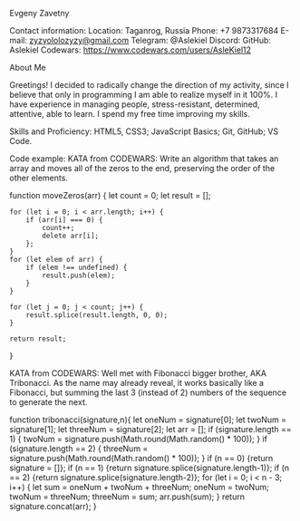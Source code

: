 

Evgeny Zavetny

Contact information:
Location: Taganrog, Russia
Phone: +7 9873317684
E-mail: zyzyololozyzy@gmail.com
Telegram: @Aslekiel
Discord: 
GitHub: Aslekiel
Codewars: https://www.codewars.com/users/AsleKiel12

About Me

Greetings! I decided to radically change the direction of my activity, since I believe that only in programming I am able to realize myself in it 100%. I have experience in managing people, stress-resistant, determined, attentive, able to learn. I spend my free time improving my skills.

Skills and Proficiency:
HTML5, CSS3;
JavaScript Basics;
Git, GitHub;
VS Code.

Code example:
KATA from CODEWARS: Write an algorithm that takes an array and moves all of the zeros to the end, preserving the order of the other elements.

function moveZeros(arr) {
    let count = 0;
    let result = [];

    for (let i = 0; i < arr.length; i++) {
        if (arr[i] === 0) {
            count++;
            delete arr[i];
        };
    }
    for (let elem of arr) {
        if (elem !== undefined) {
            result.push(elem);
        }
    }

    for (let j = 0; j < count; j++) {
        result.splice(result.length, 0, 0);
    }

    return result;
}

KATA from CODEWARS: Well met with Fibonacci bigger brother, AKA Tribonacci. As the name may already reveal, it works basically like a Fibonacci, but summing the last 3 (instead of 2) numbers of the sequence to generate the next.

function tribonacci(signature,n){
    let oneNum = signature[0];
    let twoNum = signature[1];
    let threeNum = signature[2];
    let arr = [];
    if (signature.length == 1) {
        twoNum = signature.push(Math.round(Math.random() * 100));
    }
    if (signature.length == 2) {
        threeNum = signature.push(Math.round(Math.random() * 100));
    }
    if (n == 0) {return signature = []};
    if (n == 1) {return signature.splice(signature.length-1)};
    if (n == 2) {return signature.splice(signature.length-2)};
    for (let i = 0; i < n - 3; i++) {
        let sum = oneNum + twoNum + threeNum;
        oneNum = twoNum;
        twoNum = threeNum;
        threeNum = sum;
        arr.push(sum);
    }
    return signature.concat(arr);
}
